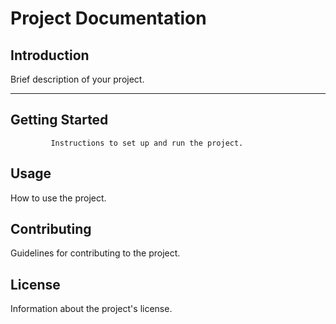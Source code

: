 # Project Documentation
## Introduction
Brief description of your project.
****
## Getting Started
             Instructions to set up and run the project.
## Usage
How to use the project.
## Contributing
Guidelines for contributing to the project.
## License
Information about the project's license.